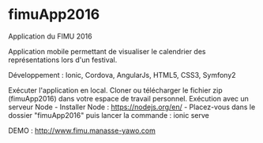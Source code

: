 # fimuApp2016
Application du FIMU 2016

Application mobile permettant de visualiser le calendrier des représentations lors d'un festival.

Développement : Ionic, Cordova, AngularJs, HTML5, CSS3, Symfony2

Exécuter l'application en local.
  Cloner ou télécharger le fichier zip (fimuApp2016) dans votre espace de travail personnel.
  Exécution avec un serveur Node
    - Installer Node : https://nodejs.org/en/
    - Placez-vous dans le dossier "fimuApp2016" puis lancer la commande : ionic serve

DEMO : http://www.fimu.manasse-yawo.com
